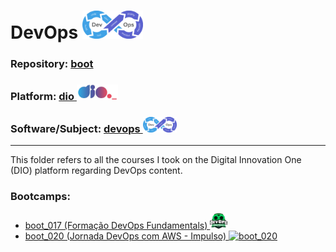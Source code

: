 # DevOps <img src="https://github.com/PedroHeeger/main/blob/main/0-aux/logos/content/devops.png" alt="devops" width="auto" height="45">

### Repository: [boot](../../)
### Platform: <a href="../">dio   <img src="https://github.com/PedroHeeger/main/blob/main/0-aux/logos/plataforma/dio.jpeg" alt="dio" width="auto" height="25"></a>
### Software/Subject: <a href="./">devops   <img src="https://github.com/PedroHeeger/main/blob/main/0-aux/logos/content/devops.png" alt="devops" width="auto" height="25"></a>

---

This folder refers to all the courses I took on the Digital Innovation One (DIO) platform regarding DevOps content.

### Bootcamps:
- <a href="./boot_017/">boot_017 (Formação DevOps Fundamentals)   <img src="./boot_017/0-aux/logo_boot.png" alt="boot_017" width="auto" height="25"></a>
- <a href="./boot_020/">boot_020 (Jornada DevOps com AWS - Impulso)   <img src="./boot_020/0-aux/logo_boot.png" alt="boot_020" width="auto" height="25"></a>